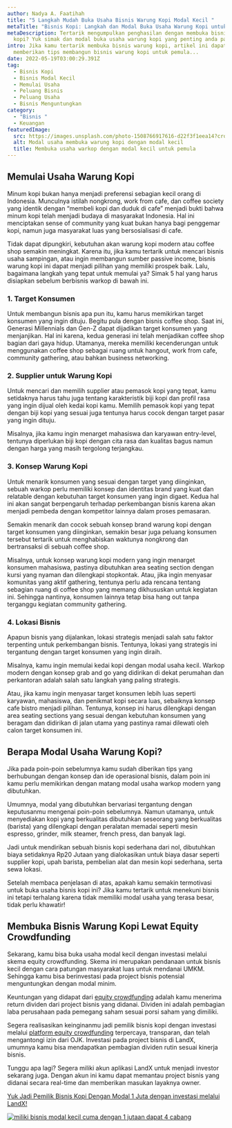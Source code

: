 ```yaml
---
author: Nadya A. Faatihah
title: "5 Langkah Mudah Buka Usaha Bisnis Warung Kopi Modal Kecil "
metaTitle: "Bisnis Kopi: Langkah dan Modal Buka Usaha Warung Kopi untuk Pemula"
metaDescription: Tertarik mengumpulkan penghasilan dengan membuka bisnis warung
  kopi? Yuk simak dan modal buka usaha warung kopi yang penting anda pahami
intro: Jika kamu tertarik membuka bisnis warung kopi, artikel ini dapat
  memberikan tips membangun bisnis warung kopi untuk pemula...
date: 2022-05-19T03:00:29.391Z
tag:
  - Bisnis Kopi
  - Bisnis Modal Kecil
  - Memulai Usaha
  - Peluang Bisnis
  - Peluang Usaha
  - Bisnis Menguntungkan
category:
  - "Bisnis "
  - Keuangan
featuredImage:
  src: https://images.unsplash.com/photo-1508766917616-d22f3f1eea14?crop=entropy&cs=tinysrgb&fm=jpg&ixlib=rb-1.2.1&q=80&raw_url=true&ixid=MnwxMjA3fDB8MHxwaG90by1wYWdlfHx8fGVufDB8fHx8&auto=format&fit=crop&w=870
  alt: Modal usaha membuka warung kopi dengan modal kecil
  title: Membuka usaha warkop dengan modal kecil untuk pemula
---
```

## Memulai Usaha Warung Kopi

Minum kopi bukan hanya menjadi preferensi sebagian kecil orang di Indonesia. Munculnya istilah nongkrong, work from cafe, dan coffee society yang identik dengan “membeli kopi dan duduk di cafe” menjadi bukti bahwa minum kopi telah menjadi budaya di masyarakat Indonesia. Hal ini menciptakan sense of community yang kuat bukan hanya bagi penggemar kopi, namun juga masyarakat luas yang bersosialisasi di cafe. 

Tidak dapat dipungkiri, kebutuhan akan warung kopi modern atau coffee shop semakin meningkat. Karena itu, jika kamu tertarik untuk mencari bisnis usaha sampingan, atau ingin membangun sumber passive income, bisnis warung kopi ini dapat menjadi pilihan yang memiliki prospek baik. Lalu, bagaimana langkah yang tepat untuk memulai ya? Simak 5 hal yang harus disiapkan sebelum berbisnis warkop di bawah ini.

### 1. Target Konsumen

Untuk membangun bisnis apa pun itu, kamu harus memikirkan target konsumen yang ingin dituju. Begitu pula dengan bisnis coffee shop. Saat ini, Generasi Millennials dan Gen-Z dapat dijadikan target konsumen yang menjanjikan. Hal ini karena, kedua generasi ini telah menjadikan coffee shop bagian dari gaya hidup. Utamanya, mereka memiliki kecenderungan untuk menggunakan coffee shop sebagai ruang untuk hangout, work from cafe, community gathering, atau bahkan business networking.

### 2. Supplier untuk Warung Kopi

Untuk mencari dan memilih supplier atau pemasok kopi yang tepat, kamu setidaknya harus tahu juga tentang karakteristik biji kopi dan profil rasa yang ingin dijual oleh kedai kopi kamu. Memilih pemasok kopi yang tepat dengan biji kopi yang sesuai juga tentunya harus cocok dengan target pasar yang ingin dituju.

Misalnya, jika kamu ingin menarget mahasiswa dan karyawan entry-level, tentunya diperlukan biji kopi dengan cita rasa dan kualitas bagus namun dengan harga yang masih tergolong terjangkau.

### 3. Konsep Warung Kopi

Untuk menarik konsumen yang sesuai dengan target yang diinginkan, sebuah warkop perlu memiliki konsep dan identitas brand yang kuat dan relatable dengan kebutuhan target konsumen yang ingin digaet. Kedua hal ini akan sangat berpengaruh terhadap perkembangan bisnis karena akan menjadi pembeda dengan kompetitor lainnya dalam proses pemasaran.

Semakin menarik dan cocok sebuah konsep brand warung kopi dengan target konsumen yang diinginkan, semakin besar juga peluang konsumen tersebut tertarik untuk menghabiskan waktunya nongkrong dan bertransaksi di sebuah coffee shop.

Misalnya, untuk konsep warung kopi modern yang ingin menarget konsumen mahasiswa, pastinya dibutuhkan area seating section dengan kursi yang nyaman dan dilengkapi stopkontak. Atau, jika ingin menyasar komunitas yang aktif gathering, tentunya perlu ada rencana tentang sebagian ruang di coffee shop yang memang dikhususkan untuk kegiatan ini. Sehingga nantinya, konsumen lainnya tetap bisa hang out tanpa terganggu kegiatan community gathering.

### 4. Lokasi Bisnis

Apapun bisnis yang dijalankan, lokasi strategis menjadi salah satu faktor terpenting untuk perkembangan bisnis. Tentunya, lokasi yang strategis ini tergantung dengan target konsumen yang ingin diraih. 

Misalnya, kamu ingin memulai kedai kopi dengan modal usaha kecil. Warkop modern dengan konsep grab and go yang didirikan di dekat perumahan dan perkantoran adalah salah satu langkah yang paling strategis. 

Atau, jika kamu ingin menyasar target konsumen lebih luas seperti karyawan, mahasiswa, dan penikmat kopi secara luas, sebaiknya konsep cafe bistro menjadi pilihan. Tentunya, konsep ini harus dilengkapi dengan area seating sections yang sesuai dengan kebutuhan konsumen yang beragam dan didirikan di jalan utama yang pastinya ramai dilewati oleh calon target konsumen ini.

## Berapa Modal Usaha Warung Kopi?

Jika pada poin-poin sebelumnya kamu sudah diberikan tips yang berhubungan dengan konsep dan ide operasional bisnis, dalam poin ini kamu perlu memikirkan dengan matang modal usaha warkop modern yang dibutuhkan. 

Umumnya, modal yang dibutuhkan bervariasi tergantung dengan keputusanmu mengenai poin-poin sebelumnya. Namun utamanya, untuk menyediakan kopi yang berkualitas dibutuhkan seseorang yang berkualitas (barista) yang dilengkapi dengan peralatan memadai seperti mesin espresso, grinder, milk steamer, french press, dan banyak lagi. 

Jadi untuk mendirikan sebuah bisnis kopi sederhana dari nol, dibutuhkan biaya setidaknya Rp20 Jutaan yang dialokasikan untuk biaya dasar seperti supplier kopi, upah barista, pembelian alat dan mesin kopi sederhana, serta sewa lokasi. 

Setelah membaca penjelasan di atas, apakah kamu semakin termotivasi untuk buka usaha bisnis kopi ini? Jika kamu tertarik untuk menekuni bisnis ini tetapi terhalang karena tidak memiliki modal usaha yang terasa besar, tidak perlu khawatir!

## Membuka Bisnis Warung Kopi Lewat Equity Crowdfunding

Sekarang, kamu bisa buka usaha modal kecil dengan investasi melalui skema equity crowdfunding. Skema ini merupakan pendanaan untuk bisnis kecil dengan cara patungan masyarakat luas untuk mendanai UMKM. Sehingga kamu bisa berinvestasi pada project bisnis potensial menguntungkan dengan modal minim. 

Keuntungan yang didapat dari [equity crowdfunding](https://www.landx.id/) adalah kamu menerima return dividen dari project bisnis yang didanai. Dividen ini adalah pembagian laba perusahaan pada pemegang saham sesuai porsi saham yang dimiliki.

Segera realisasikan keinginanmu jadi pemilik bisnis kopi dengan investasi melalui [platform equity crowdfunding](https://landx.id/) terpercaya, transparan, dan telah mengantongi izin dari OJK. Investasi pada project bisnis di LandX, umumnya kamu bisa mendapatkan pembagian dividen rutin sesuai kinerja bisnis. 

Tunggu apa lagi? Segera miliki akun aplikasi LandX untuk menjadi investor sekarang juga. Dengan akun ini kamu dapat memantau project bisnis yang didanai secara real-time dan memberikan masukan layaknya owner. 

[Yuk Jadi Pemilik Bisnis Kopi Dengan Modal 1 Juta dengan investasi melalui LandX!](https://landx.id/?utm_source=Blog&utm_medium=organic+keyword&utm_campaign=blog&utm_id=Blog)

[![miliki bisnis modal kecil cuma dengan 1 jutaan dapat 4 cabang ](https://accountgram-production.sfo2.cdn.digitaloceanspaces.com/landx_ghost/2021/11/jadi-owner-bisnis-hanya-1-jutaan-dengan-cuan-yang-sangat-menjanjikan.png)](https://landx.id/?utm_source=Blog&utm_medium=organic+keyword&utm_campaign=blog&utm_id=Blog)